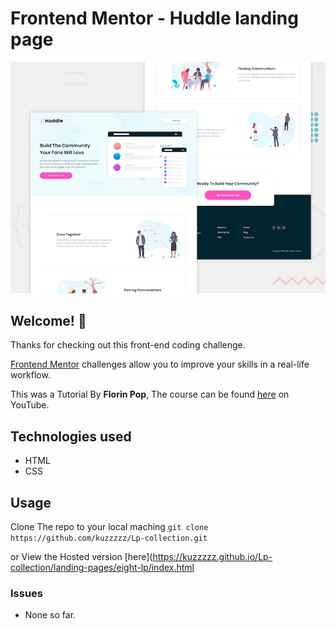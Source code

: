 # Frontend Mentor - Huddle landing page 

![Design preview for the Huddle landing page with single introductory section](./design/desktop-preview.jpg)

## Welcome! 👋

Thanks for checking out this front-end coding challenge.

[Frontend Mentor](https://www.frontendmentor.io) challenges allow you to improve your skills in a real-life workflow.

This was a Tutorial By **Florin Pop**, The course can be found [here](https://www.youtube.com/watch?v=wnb-BfjR-oo&list=WL&index=106&t=12s) on YouTube.

## Technologies used
- HTML
- CSS


## Usage
Clone The repo to your local maching 
`git clone https://github.com/kuzzzzz/Lp-collection.git`

or View the Hosted version [here](https://kuzzzzz.github.io/Lp-collection/landing-pages/eight-lp/index.html

### Issues
- None so far.
